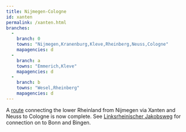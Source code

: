 ```yaml
---
title: Nijmegen-Cologne
id: xanten
permalink: /xanten.html
branches:
  -
    branch: 0
    towns: "Nijmegen,Kranenburg,Kleve,Rheinberg,Neuss,Cologne"
    mapagencies: d
  -
    branch: a
    towns: "Emmerich,Kleve"
    mapagencies: d
  -
    branch: b
    towns: "Wesel,Rheinberg"
    mapagencies: d
---
```


A [route][0] connecting the lower Rheinland from Nijmegen via Xanten and Neuss to Cologne is now complete. See [Linksrheinischer Jakobsweg][1] for connection on to Bonn and Bingen.

[0]: http://www.jakobspilger.lvr.de/Jakobswege/weg+4.htm
[1]: rhein.html